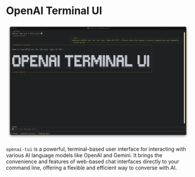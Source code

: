# OpenAI Terminal UI

![openai-tui](./docs/res/screen.png)

`openai-tui` is a powerful, terminal-based user interface for interacting with various AI language models like OpenAI and Gemini.  It brings the convenience and features of web-based chat interfaces directly to your command line, offering a flexible and efficient way to converse with AI.

